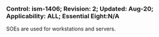 ### Control: ism-1406; Revision: 2; Updated: Aug-20; Applicability: ALL; Essential Eight:N/A
<p>SOEs are used for workstations and servers.</p>
